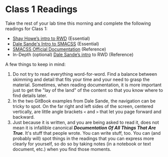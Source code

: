 # Class 1 Readings

Take the rest of your lab time this morning and complete the following readings for Class 1:

* [Shay Howe’s intro to RWD](http://learn.shayhowe.com/advanced-html-css/responsive-web-design/) (Essential)
* [Dale Sande's Intro to SMACSS](http://www.anotheruiguy.com/ux-design-dev/_book/smacss/README.html) (Essential)
* [SMACSS Official Documentation](https://smacss.com/) (Reference)
* In-Depth (optional) [Dale Sande’s intro](http://www.anotheruiguy.com/ux-design-dev/_book/rwd/README.html) to RWD (Reference)

A few things to keep in mind:

1. Do not try to read everything word-for-word. Find a balance between skimming and detail that fits your time and your need to grasp the material. Sometimes, when reading documentation, it is more important just to get the "lay of the land" of the content so that you know where to find details later.
2. In the two GitBook examples from Dale Sande, the navigation can be tricky to spot. On the far right and left sides of the screen, centered vertically, are little angle brackets `<` and `>` that let you page forward and backward.
3. Just because it is written, and you are being asked to read it, does not mean it is infallible canonical ***Documentation Of All Things That Are True***. It's stuff that people wrote. You can write stuff, too. You can (and probably will) spot things in the readings that you can express more clearly for yourself, so do so by taking notes (in a notebook or text document, etc.) when you find those moments.